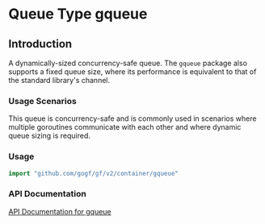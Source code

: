 # Queue Type gqueue

## Introduction

A dynamically-sized concurrency-safe queue. The `gqueue` package also supports a fixed queue size, where its performance is equivalent to that of the standard library's channel.

### Usage Scenarios

This queue is concurrency-safe and is commonly used in scenarios where multiple goroutines communicate with each other and where dynamic queue sizing is required.

### Usage

```go
import "github.com/gogf/gf/v2/container/gqueue"
```

### API Documentation

[API Documentation for gqueue](https://pkg.go.dev/github.com/gogf/gf/v2/container/gqueue)
